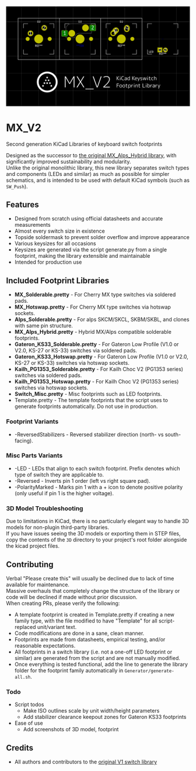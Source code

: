 ![Cover Image](https://github.com/ai03-2725/MX_V2/raw/main/Resources/Cover.jpg) 
# MX_V2
Second generation KiCad Libraries of keyboard switch footprints  
  
  
<!-- ![Footprint Image](https://raw.githubusercontent.com/ai03-2725/MX_Alps_Hybrid.pretty/master/Screenshots/Footprint.png)   -->
Designed as the successor to [the original MX_Alps_Hybrid library](https://github.com/ai03-2725/MX_Alps_Hybrid), with significantly improved sustainability and modularity.  
Unlike the original monolithic library, this new library separates switch types and components (LEDs and similar) as much as possible for simpler schematics, and is intended to be used with default KiCad symbols (such as `SW_Push`).


## Features
* Designed from scratch using official datasheets and accurate measurements
* Almost every switch size in existence
* Topside soldermask to prevent solder overflow and improve appearance
* Various keysizes for all occasions
* Keysizes are generated via the script generate.py from a single footprint, making the library extensible and maintainable
* Intended for production use

## Included Footprint Libraries
* **MX_Solderable.pretty** - For Cherry MX type switches via soldered pads.
* **MX_Hotswap.pretty** - For Cherry MX type switches via hotswap sockets.
* **Alps_Solderable.pretty** - For alps SKCM/SKCL, SKBM/SKBL, and clones with same pin structure.  
* **MX_Alps_Hybrid.pretty** - Hybrid MX/Alps compatible solderable footprints.
* **Gateron_KS33_Solderable.pretty** - For Gateron Low Profile (V1.0 or V2.0, KS-27 or KS-33) switches via soldered pads.
* **Gateron_KS33_Hotswap.pretty** - For Gateron Low Profile (V1.0 or V2.0, KS-27 or KS-33) switches via hotswap sockets.
* **Kailh_PG1353_Solderable.pretty** - For Kailh Choc V2 (PG1353 series) switches via soldered pads.
* **Kailh_PG1353_Hotswap.pretty** - For Kailh Choc V2 (PG1353 series) switches via hotswap sockets.
* **Switch_Misc.pretty** - Misc footprints such as LED footprints.
* Template.pretty - The template footprints that the script uses to generate footprints automatically. Do not use in production.

### Footprint Variants
* -ReversedStabilizers - Reversed stabilizer direction (north- vs south-facing).

### Misc Parts Variants
* -LED - LEDs that align to each switch footprint. Prefix denotes which type of switch they are applicable to.
* -Reversed - Inverts pin 1 order (left vs right square pad).
* -PolarityMarked - Marks pin 1 with a + icon to denote positive polarity (only useful if pin 1 is the higher voltage).


### 3D Model Troubleshooting
Due to limitations in KiCad, there is no particularly elegant way to handle 3D models for non-plugin third-party libraries.  
If you have issues seeing the 3D models or exporting them in STEP files, copy the contents of the `3D` directory to your project's root folder alongside the kicad project files.  


## Contributing
Verbal "Please create this" will usually be declined due to lack of time available for maintenance.  
Massive overhauls that completely change the structure of the library or code will be declined if made without prior discussion.  
When creating PRs, please verify the following:  
* A template footprint is created in Template.pretty if creating a new family type, with the file modified to have "Template" for all script-replaced unit/variant text.  
* Code modifications are done in a sane, clean manner.
* Footprints are made from datasheets, empirical testing, and/or reasonable expectations.
* All footprints in a switch library (i.e. not a one-off LED footprint or similar) are generated from the script and are not manually modified.
* Once everything is tested functional, add the line to generate the library folder for the footprint family automatically in `Generator/generate-all.sh`.


### Todo
* Script todos
  * Make ISO outlines scale by unit width/height parameters
  * Add stabilizer clearance keepout zones for Gateron KS33 footprints
* Ease of use
  * Add screenshots of 3D model, footprint



## Credits
* All authors and contributors to the [original V1 switch library](https://github.com/ai03-2725/MX_Alps_Hybrid)